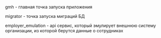 gmh - главная точка запуска приложения

migrator - точка запуска миграций БД

employer_emulation - api сервис, который эмулирует внешнюю систему организации, из которой берутся данные о сотрудниках
